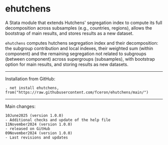 # ehutchens
A Stata module that extends Hutchens' segregation index to compute its full decomposition across subsamples (e.g., countries, regions), allows the bootstrap of main results, and stores results as a new dataset. 

`ehutchens`  computes hutchens segregation index and their decomposition: the subgroup contribution and local 
indexes, their weighted sum (within component) and the remaining segregation not related to subgroups (between component) across supergroups (subsamples), with bootstrap option for main results, and storing results as new datasets.


---

Installation from GitHub:

    . net install ehutchens, from("https://raw.githubusercontent.com/fceron/ehutchens/main/")

---

Main changes:

    10June2025 (version 1.0.0)
    - Additional checks and update of the help file
    11November2024 (version 1.0.0)
    - released on GitHub
    09November2024 (version 1.0.0)
    - Last revisions and updates
